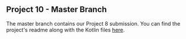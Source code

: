 ## Project 10 - Master Branch

The master branch contains our Project 8 submission. You can find the project's readme along with the Kotlin files [here](https://github.com/jfritz25/Project10/blob/master/app/src/main/java/com/example/project10/README.md).

